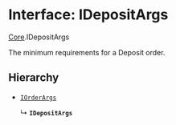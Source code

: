 # Interface: IDepositArgs

[Core](../modules/Core.md).IDepositArgs

The minimum requirements for a Deposit order.

## Hierarchy

- [`IOrderArgs`](Core.IOrderArgs.md)

  ↳ **`IDepositArgs`**

